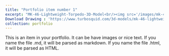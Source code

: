 ```yaml
---
title: "Portfolio item number 1"
excerpt: "MK-46-Lightweight-Torpedo-3D-Model<br/><img src='/images/mk-46-lightweight-torpedo-3d-model-max-obj-3ds-mtl.jpg'>"
Download Drawing : 'https://www.turbosquid.com/3d-models/mk-46-lightweight-torpedo-971977'
collection: portfolio
---
```


This is an item in your portfolio. It can be have images or nice text. If you name the file .md, it will be parsed as markdown. If you name the file .html, it will be parsed as HTML. 
